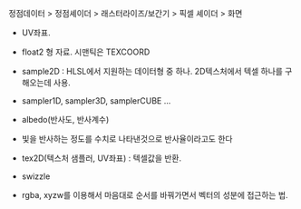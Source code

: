 
정점데이터 > 정점셰이더 > 래스터라이즈/보간기 > 픽셀 셰이더 > 화면

* UV좌표.
 - float2 형 자료. 시맨틱은 TEXCOORD

* sample2D : HLSL에서 지원하는 데이터형 중 하나. 2D텍스처에서 텍셀 하나를 구해오는데 사용.
 - sampler1D, sampler3D, samplerCUBE ...

* albedo(반사도, 반사계수)
 - 빛을 반사하는 정도를 수치로 나타낸것으로 반사율이라고도 한다

* tex2D(텍스처 샘플러, UV좌표) : 텍셀값을 반환.

* swizzle
 - rgba, xyzw를 이용해서 마음대로 순서를 바꿔가면서 벡터의 성분에 접근하는 법.

